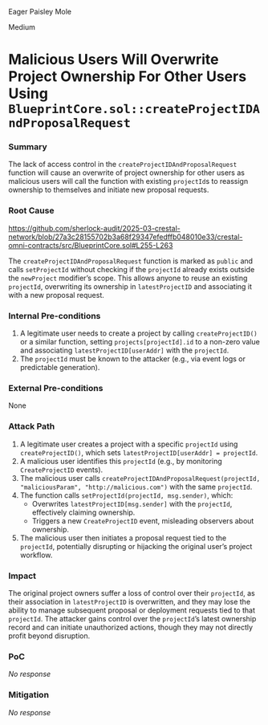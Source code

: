 Eager Paisley Mole

Medium

# Malicious Users Will Overwrite Project Ownership For Other Users Using `BlueprintCore.sol::createProjectIDAndProposalRequest`

### Summary

The lack of access control in the `createProjectIDAndProposalRequest` function will cause an overwrite of project ownership for other users as malicious users will call the function with existing `projectId`s to reassign ownership to themselves and initiate new proposal requests.

### Root Cause

https://github.com/sherlock-audit/2025-03-crestal-network/blob/27a3c28155702b3a68f29347efedffb048010e33/crestal-omni-contracts/src/BlueprintCore.sol#L255-L263

The `createProjectIDAndProposalRequest` function is marked as `public` and calls `setProjectId` without checking if the `projectId` already exists outside the `newProject` modifier’s scope. This allows anyone to reuse an existing `projectId`, overwriting its ownership in `latestProjectID` and associating it with a new proposal request.


### Internal Pre-conditions

1. A legitimate user needs to create a project by calling `createProjectID()` or a similar function, setting `projects[projectId].id` to a non-zero value and associating `latestProjectID[userAddr]` with the `projectId`.
2. The `projectId` must be known to the attacker (e.g., via event logs or predictable generation).

### External Pre-conditions

None

### Attack Path

1. A legitimate user creates a project with a specific `projectId` using `createProjectID()`, which sets `latestProjectID[userAddr] = projectId`.
2. A malicious user identifies this `projectId` (e.g., by monitoring `CreateProjectID` events).
3. The malicious user calls `createProjectIDAndProposalRequest(projectId, "maliciousParam", "http://malicious.com")` with the same `projectId`.
4. The function calls `setProjectId(projectId, msg.sender)`, which:
   - Overwrites `latestProjectID[msg.sender]` with the `projectId`, effectively claiming ownership.
   - Triggers a new `CreateProjectID` event, misleading observers about ownership.
5. The malicious user then initiates a proposal request tied to the `projectId`, potentially disrupting or hijacking the original user’s project workflow.

### Impact

The original project owners suffer a loss of control over their `projectId`, as their association in `latestProjectID` is overwritten, and they may lose the ability to manage subsequent proposal or deployment requests tied to that `projectId`. The attacker gains control over the `projectId`’s latest ownership record and can initiate unauthorized actions, though they may not directly profit beyond disruption.

### PoC

_No response_

### Mitigation

_No response_